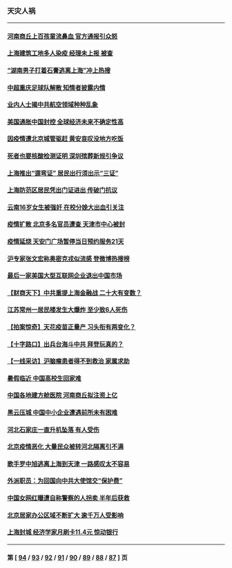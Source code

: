 ### 天灾人祸
---
#### [河南商丘上百孩童流鼻血 官方通报引众怒](../../pages/ncid280/n13745686.md) 
#### [上海建筑工地多人染疫 经理未上报 被查](../../pages/ncid280/n13745741.md) 
#### [“湖南男子打着石膏逃离上海”冲上热搜](../../pages/ncid280/n13745654.md) 
#### [中超重庆足球队解散 知情者披露内情](../../pages/ncid280/n13745612.md) 
#### [业内人士揭中共航空领域种种乱象](../../pages/ncid280/n13745602.md) 
#### [美国通胀中国封控 全球经济未来不确定性高](../../pages/ncid280/n13745529.md) 
#### [因疫情遭北京城管驱赶 黄安哀叹没地方吃饭](../../pages/ncid280/n13745265.md) 
#### [死者也要核酸检测证明 深圳殡葬新规引争议](../../pages/ncid280/n13745275.md) 
#### [上海推出“遛弯证” 居民出行须出示“三证”](../../pages/ncid280/n13745216.md) 
#### [上海防范区居民凭出门证进出 传破门抗议](../../pages/ncid280/n13744846.md) 
#### [云南16岁女生被强奸 在校分娩大出血引关注](../../pages/ncid280/n13744932.md) 
#### [疫情扩散 北京多名官员遭查 天津市中心被封](../../pages/ncid280/n13744729.md) 
#### [疫情延烧 天安门广场暂停当日预约服务21天](../../pages/ncid280/n13744786.md) 
#### [沪专家张文宏称奥密克戎似流感 登微博热搜榜](../../pages/ncid280/n13744510.md) 
#### [最后一家美国大型互联网企业退出中国市场](../../pages/ncid280/n13744579.md) 
#### [【财商天下】中共重提上海金融战 二十大有变数？](../../pages/ncid280/n13744442.md) 
#### [江苏常州一居民楼发生大爆炸 至少致6人死伤](../../pages/ncid280/n13744453.md) 
#### [【拍案惊奇】天花疫苗正量产 习头衔有两变化？](../../pages/ncid280/n13744413.md) 
#### [【十字路口】出兵台海斗中共 拜登玩真的？](../../pages/ncid280/n13744325.md) 
#### [【一线采访】沪脑瘤患者得不到救治 家属求助](../../pages/ncid280/n13744217.md) 
#### [暑假临近 中国高校生回家难](../../pages/ncid280/n13743940.md) 
#### [中国各地建方舱医院 河南商丘拟注资上亿](../../pages/ncid280/n13743837.md) 
#### [黑云压城 中国中小企业遭遇前所未有困难](../../pages/ncid280/n13744053.md) 
#### [河北石家庄一直升机坠落 有人受伤](../../pages/ncid280/n13744147.md) 
#### [北京疫情恶化 大量民众被转河北隔离引不满](../../pages/ncid280/n13744036.md) 
#### [歌手罗中旭逃离上海到天津 一路感叹太不容易](../../pages/ncid280/n13743774.md) 
#### [外派职员：为回国向中共大使馆交“保护费”](../../pages/ncid280/n13743724.md) 
#### [中国女网红曝遭自称警察的人拐卖 半年后获救](../../pages/ncid280/n13743517.md) 
#### [北京居家办公区域不断扩大 逾千万人受影响](../../pages/ncid280/n13743437.md) 
#### [上海封城 经济学家月刷卡11.4元 惊动银行](../../pages/ncid280/n13743344.md) 

---
#### 第 [ [94](./94.md) / [93](./93.md) / [92](./92.md) / [91](./91.md) / [90](./90.md) / [89](./89.md) / [88](./88.md) / [87](./87.md) ] 页
